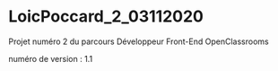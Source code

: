 # LoicPoccard_2_03112020
Projet numéro 2 du parcours Développeur Front-End OpenClassrooms

numéro de version : 1.1